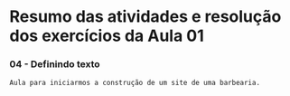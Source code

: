 # Resumo das atividades e resolução dos exercícios da Aula 01 #

### 04 - Definindo texto ###
    Aula para iniciarmos a construção de um site de uma barbearia.
